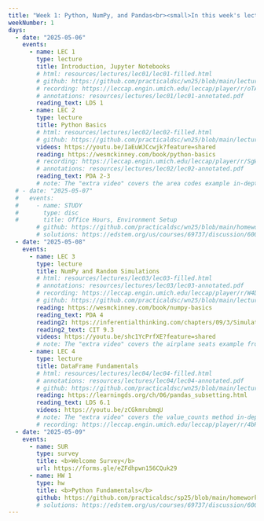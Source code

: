```yaml
---
title: "Week 1: Python, NumPy, and Pandas<br><small>In this week's lectures, the <b>⏯️ videos</b> cover extra examples that reinforce ideas from lecture.<br>These are <b>not</b> the lecture recordings; recordings will be posted after class.</small>"
weekNumber: 1
days:
  - date: "2025-05-06"
    events:
      - name: LEC 1
        type: lecture
        title: Introduction, Jupyter Notebooks
        # html: resources/lectures/lec01/lec01-filled.html
        # github: https://github.com/practicaldsc/wn25/blob/main/lectures/lec01/
        # recording: https://leccap.engin.umich.edu/leccap/player/r/oTAiJl
        # annotations: resources/lectures/lec01/lec01-annotated.pdf
        reading_text: LDS 1
      - name: LEC 2
        type: lecture
        title: Python Basics
        # html: resources/lectures/lec02/lec02-filled.html
        # github: https://github.com/practicaldsc/wn25/blob/main/lectures/lec02/
        videos: https://youtu.be/IaEuWJCcwjk?feature=shared
        reading: https://wesmckinney.com/book/python-basics
        # recording: https://leccap.engin.umich.edu/leccap/player/r/SgWJsK
        # annotations: resources/lectures/lec02/lec02-annotated.pdf
        reading_text: PDA 2-3
        # note: The "extra video" covers the area codes example in-depth.
  # - date: "2025-05-07"
  #   events:
  #     - name: STUDY
  #       type: disc
  #       title: Office Hours, Environment Setup
        # github: https://github.com/practicaldsc/wn25/blob/main/homeworks/hw01/hw01.ipynb
        # solutions: https://edstem.org/us/courses/69737/discussion/6009701
  - date: "2025-05-08"
    events:
      - name: LEC 3
        type: lecture
        title: NumPy and Random Simulations
        # html: resources/lectures/lec03/lec03-filled.html
        # annotations: resources/lectures/lec03/lec03-annotated.pdf
        # recording: https://leccap.engin.umich.edu/leccap/player/r/W4Dwoi
        # github: https://github.com/practicaldsc/wn25/blob/main/lectures/lec03/
        reading: https://wesmckinney.com/book/numpy-basics
        reading_text: PDA 4
        reading2: https://inferentialthinking.com/chapters/09/3/Simulation.html
        reading2_text: CIT 9.3
        videos: https://youtu.be/shc1YcPrfXE?feature=shared
        # note: The "extra video" covers the airplane seats example from the end of lecture.
      - name: LEC 4
        type: lecture
        title: DataFrame Fundamentals
        # html: resources/lectures/lec04/lec04-filled.html
        # annotations: resources/lectures/lec04/lec04-annotated.pdf
        # github: https://github.com/practicaldsc/wn25/blob/main/lectures/lec04/
        reading: https://learningds.org/ch/06/pandas_subsetting.html
        reading_text: LDS 6.1
        videos: https://youtu.be/zCGkmrubmqU
        # note: The "extra video" covers the value_counts method in-depth.
        # recording: https://leccap.engin.umich.edu/leccap/player/r/4bRDv4
  - date: "2025-05-09"
    events:
      - name: SUR
        type: survey
        title: <b>Welcome Survey</b>
        url: https://forms.gle/eZFdhpwn156CQuk29
      - name: HW 1
        type: hw
        title: <b>Python Fundamentals</b>
        github: https://github.com/practicaldsc/sp25/blob/main/homeworks/hw01/hw01.ipynb
        # solutions: https://edstem.org/us/courses/69737/discussion/6009701
---
```

